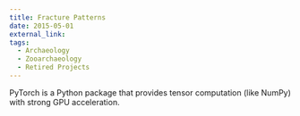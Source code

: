 ```yaml
---
title: Fracture Patterns
date: 2015-05-01
external_link: 
tags:
  - Archaeology
  - Zooarchaeology
  - Retired Projects
---
```


PyTorch is a Python package that provides tensor computation (like NumPy) with strong GPU acceleration.

<!--more-->
